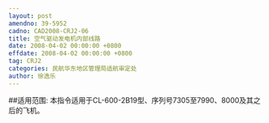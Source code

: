 ```yaml
---
layout: post
amendno: 39-5952
cadno: CAD2008-CRJ2-06
title: 空气驱动发电机内部线路
date: 2008-04-02 00:00:00 +0800
effdate: 2008-04-02 00:00:00 +0800
tag: CRJ2
categories: 民航华东地区管理局适航审定处
author: 徐逸乐
---
```


##适用范围:
本指令适用于CL-600-2B19型、序列号7305至7990、8000及其之后的飞机。


